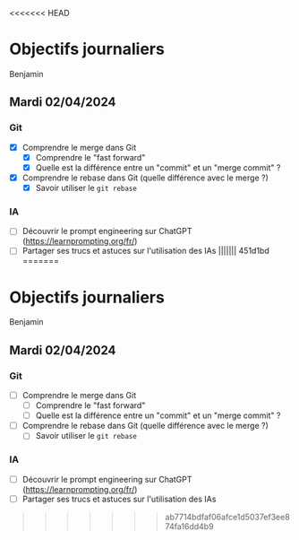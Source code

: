 <<<<<<< HEAD
# Objectifs journaliers

Benjamin

## Mardi 02/04/2024

### Git

- [x] Comprendre le merge dans Git
  - [x] Comprendre le "fast forward"
  - [x] Quelle est la différence entre un "commit" et un "merge commit" ?
- [x] Comprendre le rebase dans Git (quelle différence avec le merge ?)
  - [x] Savoir utiliser le `git rebase`

### IA

- [ ] Découvrir le prompt engineering sur ChatGPT (https://learnprompting.org/fr/)
- [ ] Partager ses trucs et astuces sur l'utilisation des IAs
||||||| 451d1bd
=======
# Objectifs journaliers

Benjamin

## Mardi 02/04/2024

### Git

- [ ] Comprendre le merge dans Git
  - [ ] Comprendre le "fast forward"
  - [ ] Quelle est la différence entre un "commit" et un "merge commit" ?
- [ ] Comprendre le rebase dans Git (quelle différence avec le merge ?)
  - [ ] Savoir utiliser le `git rebase`

### IA

- [ ] Découvrir le prompt engineering sur ChatGPT (https://learnprompting.org/fr/)
- [ ] Partager ses trucs et astuces sur l'utilisation des IAs
>>>>>>> ab7714bdfaf06afce1d5037ef3ee874fa16dd4b9
